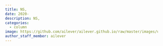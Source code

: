 ```yaml
---
title: NS,
date: 2020-
description: NS,
categories:
  - column
image: https://github.com/ailever/ailever.github.io/raw/master/images/unsplash/gray_Natural_Science.png
author_staff_member: ailever
---
```

